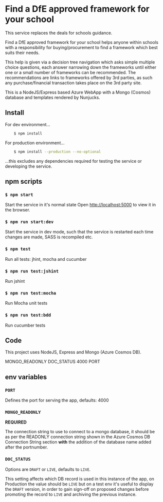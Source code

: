 # Find a DfE approved framework for your school #

This service replaces the deals for schools guidance.

Find a DfE approved framework for your school helps anyone within schools with a responsibility for buying/procurement to find a framework which best suits their needs.

This help is given via a decision tree navigation which asks simple multiple choice questions, each answer narrowing down the frameworks until either one or a small number of frameworks can be recommended. The recommendations are links to frameworks offered by 3rd parties, as such any purchase/financial transaction takes place on the 3rd party site.

This is a NodeJS/Express based Azure WebApp with a Mongo (Cosmos) database and templates rendered by Nunjucks.


## Install ##

For dev environment...

```sh
    $ npm install
```

For production environment...

```sh
    $ npm install --production --no-optional
```

...this excludes any dependencies required for testing the service or developing the service.


## npm scripts ##

### ` $ npm start ` ###
Start the service in it's normal state
Open [http://localhost:5000](http://localhost:5000) to view it in the browser.

### ` $ npm run start:dev ` ###
Start the service in dev mode, such that the service is restarted each time changes are made, SASS is recompiled etc.

### ` $ npm test ` ###
Run all tests: jhint, mocha and cucumber

### ` $ npm run test:jshint ` ###
Run jshint

### ` $ npm run test:mocha ` ###
Run Mocha unit tests

### ` $ npm run test:bdd ` ###
Run cucumber tests


## Code ##
This project uses NodeJS, Express and Mongo (Azure Cosmos DB).


MONGO_READONLY
DOC_STATUS 4000
PORT

## env variables ##

### ` PORT ` ###

Defines the port for serving the app, defaults: 4000


### ` MONGO_READONLY ` ###

**REQUIRED**

The connection string to use to connect to a mongo database, it should be as per the READONLY connection string shown in the Azure Cosmos DB Connection String section **with** the addition of the database name added after the portnumber.


### ` DOC_STATUS ` ###

Options are ` DRAFT ` or ` LIVE `, defaults to ` LIVE `.

This setting affects which DB record is used in this instance of the app, on Production the value should be ` LIVE ` but on a test env it's useful to display the ` DRAFT ` version, in order to gain sign-off on proposed changes before promoting the record to ` LIVE ` and archiving the previous instance.

